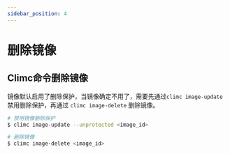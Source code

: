 ```yaml
---
sidebar_position: 4
---
```


# 删除镜像

## Climc命令删除镜像

镜像默认启用了删除保护，当镜像确定不用了，需要先通过`climc image-update`禁用删除保护，再通过 `climc image-delete` 删除镜像。

```bash
# 禁用镜像删除保护
$ climc image-update --unprotected <image_id>

# 删除镜像
$ climc image-delete <image_id>
```
